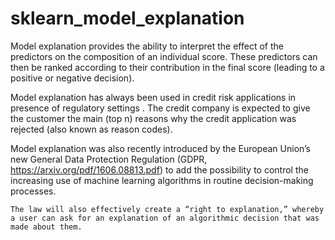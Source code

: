 # sklearn_model_explanation

Model explanation provides the ability to interpret the effect of the predictors on the composition of an individual score. These predictors can then be ranked according to their contribution in the final score (leading to a positive or negative decision).

Model explanation has always been used in credit risk applications in presence of regulatory settings . The credit company is expected to give the customer the main (top n) reasons why the credit application was rejected (also known as reason codes).

Model explanation was also recently introduced by the European Union’s new General Data Protection Regulation (GDPR, https://arxiv.org/pdf/1606.08813.pdf) to add the possibility to control the increasing use of machine learning algorithms in routine decision-making processes.

    The law will also effectively create a “right to explanation,” whereby a user can ask for an explanation of an algorithmic decision that was made about them.
